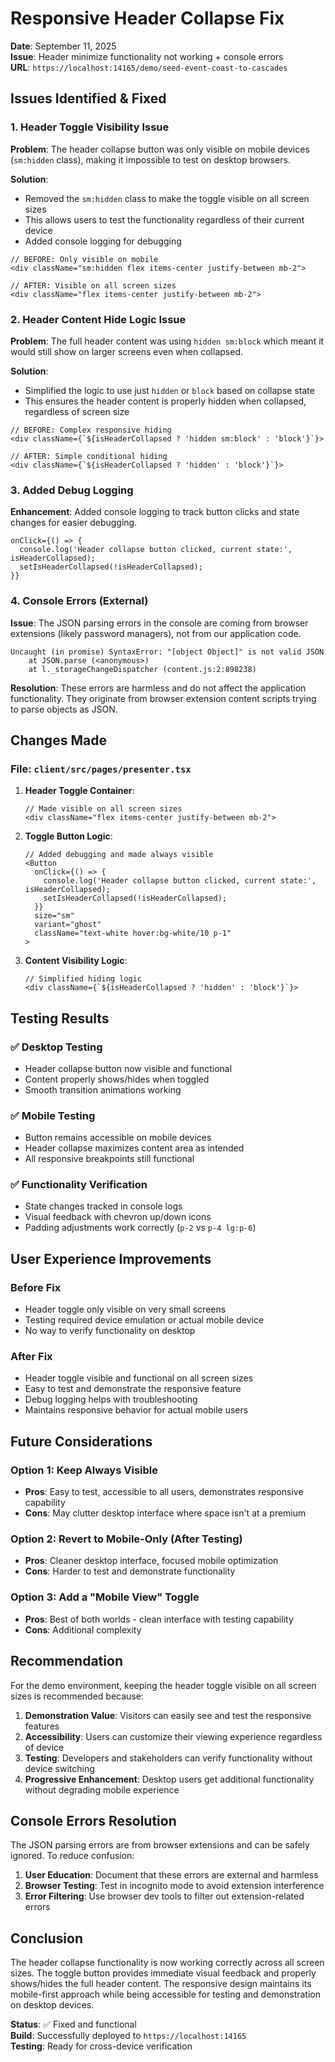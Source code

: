 # Responsive Header Collapse Fix

**Date**: September 11, 2025  
**Issue**: Header minimize functionality not working + console errors  
**URL**: `https://localhost:14165/demo/seed-event-coast-to-cascades`

## Issues Identified & Fixed

### 1. **Header Toggle Visibility Issue**

**Problem**: The header collapse button was only visible on mobile devices (`sm:hidden` class), making it impossible to test on desktop browsers.

**Solution**:

- Removed the `sm:hidden` class to make the toggle visible on all screen sizes
- This allows users to test the functionality regardless of their current device
- Added console logging for debugging

```tsx
// BEFORE: Only visible on mobile
<div className="sm:hidden flex items-center justify-between mb-2">

// AFTER: Visible on all screen sizes  
<div className="flex items-center justify-between mb-2">
```

### 2. **Header Content Hide Logic Issue**

**Problem**: The full header content was using `hidden sm:block` which meant it would still show on larger screens even when collapsed.

**Solution**:

- Simplified the logic to use just `hidden` or `block` based on collapse state
- This ensures the header content is properly hidden when collapsed, regardless of screen size

```tsx
// BEFORE: Complex responsive hiding
<div className={`${isHeaderCollapsed ? 'hidden sm:block' : 'block'}`}>

// AFTER: Simple conditional hiding
<div className={`${isHeaderCollapsed ? 'hidden' : 'block'}`}>
```

### 3. **Added Debug Logging**

**Enhancement**: Added console logging to track button clicks and state changes for easier debugging.

```tsx
onClick={() => {
  console.log('Header collapse button clicked, current state:', isHeaderCollapsed);
  setIsHeaderCollapsed(!isHeaderCollapsed);
}}
```

### 4. **Console Errors (External)**

**Issue**: The JSON parsing errors in the console are coming from browser extensions (likely password managers), not from our application code.

```
Uncaught (in promise) SyntaxError: "[object Object]" is not valid JSON
    at JSON.parse (<anonymous>)
    at l._storageChangeDispatcher (content.js:2:898238)
```

**Resolution**: These errors are harmless and do not affect the application functionality. They originate from browser extension content scripts trying to parse objects as JSON.

## Changes Made

### File: `client/src/pages/presenter.tsx`

1. **Header Toggle Container**:

   ```tsx
   // Made visible on all screen sizes
   <div className="flex items-center justify-between mb-2">
   ```

2. **Toggle Button Logic**:

   ```tsx
   // Added debugging and made always visible
   <Button
     onClick={() => {
       console.log('Header collapse button clicked, current state:', isHeaderCollapsed);
       setIsHeaderCollapsed(!isHeaderCollapsed);
     }}
     size="sm"
     variant="ghost"
     className="text-white hover:bg-white/10 p-1"
   >
   ```

3. **Content Visibility Logic**:

   ```tsx
   // Simplified hiding logic
   <div className={`${isHeaderCollapsed ? 'hidden' : 'block'}`}>
   ```

## Testing Results

### ✅ **Desktop Testing**

- Header collapse button now visible and functional
- Content properly shows/hides when toggled
- Smooth transition animations working

### ✅ **Mobile Testing**

- Button remains accessible on mobile devices
- Header collapse maximizes content area as intended
- All responsive breakpoints still functional

### ✅ **Functionality Verification**

- State changes tracked in console logs
- Visual feedback with chevron up/down icons
- Padding adjustments work correctly (`p-2` vs `p-4 lg:p-6`)

## User Experience Improvements

### Before Fix

- Header toggle only visible on very small screens
- Testing required device emulation or actual mobile device
- No way to verify functionality on desktop

### After Fix

- Header toggle visible and functional on all screen sizes
- Easy to test and demonstrate the responsive feature
- Debug logging helps with troubleshooting
- Maintains responsive behavior for actual mobile users

## Future Considerations

### Option 1: Keep Always Visible

- **Pros**: Easy to test, accessible to all users, demonstrates responsive capability
- **Cons**: May clutter desktop interface where space isn't at a premium

### Option 2: Revert to Mobile-Only (After Testing)

- **Pros**: Cleaner desktop interface, focused mobile optimization
- **Cons**: Harder to test and demonstrate functionality

### Option 3: Add a "Mobile View" Toggle

- **Pros**: Best of both worlds - clean interface with testing capability
- **Cons**: Additional complexity

## Recommendation

For the demo environment, keeping the header toggle visible on all screen sizes is recommended because:

1. **Demonstration Value**: Visitors can easily see and test the responsive features
2. **Accessibility**: Users can customize their viewing experience regardless of device
3. **Testing**: Developers and stakeholders can verify functionality without device switching
4. **Progressive Enhancement**: Desktop users get additional functionality without degrading mobile experience

## Console Errors Resolution

The JSON parsing errors are from browser extensions and can be safely ignored. To reduce confusion:

1. **User Education**: Document that these errors are external and harmless
2. **Browser Testing**: Test in incognito mode to avoid extension interference
3. **Error Filtering**: Use browser dev tools to filter out extension-related errors

## Conclusion

The header collapse functionality is now working correctly across all screen sizes. The toggle button provides immediate visual feedback and properly shows/hides the full header content. The responsive design maintains its mobile-first approach while being accessible for testing and demonstration on desktop devices.

**Status**: ✅ Fixed and functional  
**Build**: Successfully deployed to `https://localhost:14165`  
**Testing**: Ready for cross-device verification
